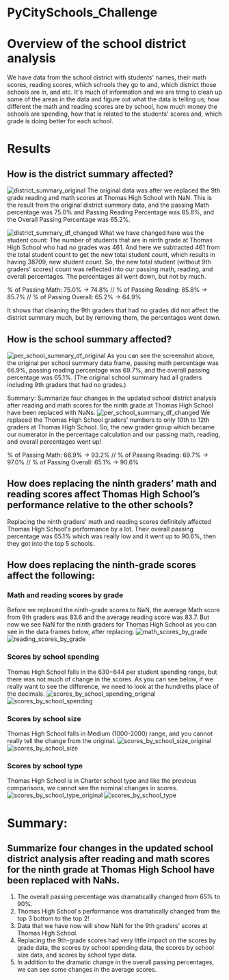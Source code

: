 # PyCitySchools_Challenge

# Overview of the school district analysis
We have data from the school district with students' names, their math scores, reading scores, which schools they go to and, which district those schools are in, and etc. 
It's much of information and we are tring to clean up some of the areas in the data and figure out what the data is telling us; 
how different the math and reading scores are by school, how much money the schools are spending, how that is related to the students' scores and, 
which grade is doing better for each school. 

# Results

## How is the district summary affected?

![district_summary_original](./Resources/district_summary_df_original.png)
The original data was after we replaced the 9th grade reading and math scores at Thomas High School with NaN.
This is the result from the original district summary data, and the passing Math percentage was 75.0% and Passing Reading Percentage was 85.8%, 
and the Overall Passing Percentage was 65.2%. 

![district_summary_df_changed](./Resources/district_summary_df_changed.png)
What we have changed here was the student count: The number of students that are in ninth grade at Thomas High School who had no grades was 461. And here we subtracted 
461 from the total student count to get the new total student count, which results in having 38709, new student count. 
So, the new total student (without 9th graders' scores) count was reflected into our passing math, reading, and overall percentages. 
The percentages all went down, but not by much.

% of Passing Math: 75.0% -> 74.8%  //
% of Passing Reading: 85.8% -> 85.7%  //
% of Passing Overall: 65.2% -> 64.9%

It shows that cleaning the 9th graders that had no grades did not affect the district summary much, but by removing them, the percentages went down.

## How is the school summary affected?

![per_school_summary_df_original](./Resources/per_school_summary_df_original.png)
As you can see the screenshot above, the original per school summary data frame, passing math percentage was 66.9%, passing reading percentage was 69.7%, and
the overall passing percentage was 65.1%. (The original school summary had all graders including 9th graders that had no grades.)

Summary: Summarize four changes in the updated school district analysis after reading and math scores for the ninth grade at Thomas High School have been replaced with NaNs.
![per_school_summary_df_changed](./Resources/per_school_summary_df_changed.png)
We replaced the Thomas High School graders' numbers to only 10th to 12th graders at Thomas High School. 
So, the new grader group which became our numerator in the percentage calculation and our passing math, reading, and overall percentages went up! 

% of Passing Math: 66.9% -> 93.2%  //
% of Passing Reading: 69.7% -> 97.0%  //
% of Passing Overall: 65.1% -> 90.6%

## How does replacing the ninth graders’ math and reading scores affect Thomas High School’s performance relative to the other schools?
Replacing the ninth graders' math and reading scores definitely affected Thomas High School's performance by a lot.
Their overall passing percentage was 65.1% which was really low and it went up to 90.6%, then they got into the top 5 schools. 

## How does replacing the ninth-grade scores affect the following:

### Math and reading scores by grade
Before we replaced the ninth-grade scores to NaN, the average Math score from 9th graders was 83.6 and the average reading score was 83.7.
But now we see NaN for the ninth graders for Thomas High School as you can see in the data frames below, after replacing.
![math_scores_by_grade](./Resources/math_scores_by_grade.png)
![reading_scores_by_grade](./Resources/reading_scores_by_grade.png)


### Scores by school spending
Thomas High School falls in the $630-$644 per student spending range, but there was not much of change in the scores. 
As you can see below, if we really want to see the difference, we need to look at the hundreths place of the decimals.
![scores_by_school_spending_original](./Resources/scores_by_school_spending_original.png)
![scores_by_school_spending](./Resources/scores_by_school_spending.png)

### Scores by school size
Thomas High School falls in Medium (1000-2000) range, and you cannot really tell the change from the original. 
![scores_by_school_size_original](./Resources/scores_by_school_size_original.png)
![scores_by_school_size](./Resources/scores_by_school_size.png)

### Scores by school type
Thomas High School is in Charter school type and like the previous comparisons, we cannot see the nominal changes in scores. 
![scores_by_school_type_original](./Resources/scores_by_school_type_original.png)
![scores_by_school_type](./Resources/scores_by_school_type.png)

# Summary: 
## Summarize four changes in the updated school district analysis after reading and math scores for the ninth grade at Thomas High School have been replaced with NaNs.
1. The overall passing percentage was dramaticallly changed from 65% to 90%.
2. Thomas High School's performance was dramatically changed from the top 3 bottom to the top 2!
3. Data that we have now will show NaN for the 9th graders' scores at Thomas High School.
4. Replacing the 9th-grade scores had very little impact on the scores by grade data,  the scores by school spending data, the scores by school size data, 
   and scores by school type data.
5. In addition to the dramatic change in the overall passing percentages, we can see some changes in the average scores.
